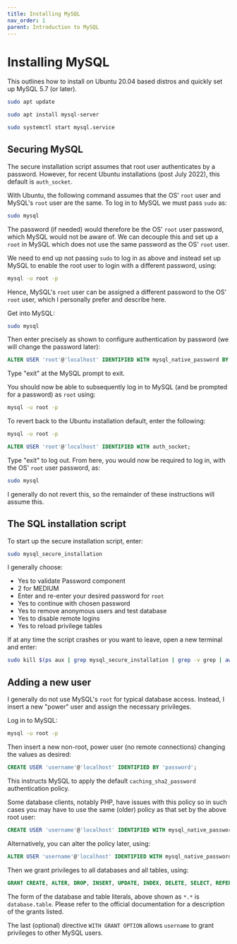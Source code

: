 ```yaml
---
title: Installing MySQL
nav_order: 1
parent: Introduction to MySQL
---
```


# Installing MySQL

This outlines how to install on Ubuntu 20.04 based distros and quickly set up MySQL 5.7 (or later).

```bash
sudo apt update
```

```bash
sudo apt install mysql-server
```

```bash
sudo systemctl start mysql.service
```

## Securing MySQL

The secure installation script assumes that root user authenticates by a password. However, for recent Ubuntu installations (post July 2022), this default is ```auth_socket```.

With Ubuntu, the following command assumes that the OS' ```root``` user and MySQL's ```root``` user are the same. To log in to MySQL we must pass ```sudo``` as:

```bash
sudo mysql
```

The password (if needed) would therefore be the OS' ```root``` user password, which MySQL would not be aware of. We can decouple this and set up a ```root``` in MySQL which does not use the same password as the OS' ```root``` user.

We need to end up not passing ```sudo``` to log in as above and instead set up MySQL to enable the root user to login with a different password, using:

```bash
mysql -u root -p
```

Hence, MySQL's ```root``` user can be assigned a different password to the OS' ```root``` user, which I personally prefer and describe here.

Get into MySQL:

```bash
sudo mysql
```

Then enter precisely as shown to configure authentication by password (we will change the password later):

```sql
ALTER USER 'root'@'localhost' IDENTIFIED WITH mysql_native_password BY 'password';
```

Type "exit" at the MySQL prompt to exit.

You should now be able to subsequently log in to MySQL (and be prompted for a password) as ```root``` using:

```bash
mysql -u root -p
```

To revert back to the Ubuntu installation default, enter the following:

```bash
mysql -u root -p
```

```SQL
ALTER USER 'root'@'localhost' IDENTIFIED WITH auth_socket;
```

Type "exit" to log out. From here, you would now be required to log in, with the OS' ```root``` user password, as:

```bash
sudo mysql
```

I generally do not revert this, so the remainder of these instructions will assume this.

## The SQL installation script

To start up the secure installation script, enter:

```bash
sudo mysql_secure_installation
```

I generally choose:

+ Yes to validate Password component
+ 2 for MEDIUM
+ Enter and re-enter your desired password for ```root```
+ Yes to continue with chosen password
+ Yes to remove anonymous users and test database
+ Yes to disable remote logins
+ Yes to reload privilege tables

If at any time the script crashes or you want to leave, open a new terminal and enter:

```bash
sudo kill $(ps aux | grep mysql_secure_installation | grep -v grep | awk '{print $2}')
```

## Adding a new user

I generally do not use MySQL's ```root``` for typical database access. Instead, I insert a new "power" user and assign the necessary privileges.

Log in to MySQL:

```bash
mysql -u root -p
```

Then insert a new non-root, power user (no remote connections) changing the values as desired:

```SQL
CREATE USER 'username'@'localhost' IDENTIFIED BY 'password';
```

This instructs MySQL to apply the default ```caching_sha2_password``` authentication policy. 

Some database clients, notably PHP, have issues with this policy so in such cases you may have to use the same (older) policy as that set by the above root user:

```SQL
CREATE USER 'username'@'localhost' IDENTIFIED WITH mysql_native_password BY 'password';
```

Alternatively, you can alter the policy later, using:

```SQL
ALTER USER 'username'@'localhost' IDENTIFIED WITH mysql_native_password BY 'password';
```

Then we grant privileges to all databases and all tables, using:

```SQL
GRANT CREATE, ALTER, DROP, INSERT, UPDATE, INDEX, DELETE, SELECT, REFERENCES, RELOAD on *.* TO 'username'@'localhost' WITH GRANT OPTION;
```

The form of the database and table literals, above shown as ```*.*``` is ```database.table```. Please refer to the official documentation for a description of the grants listed.

The last (optional) directive ```WITH GRANT OPTION``` allows ```username``` to grant privileges to other MySQL users.
